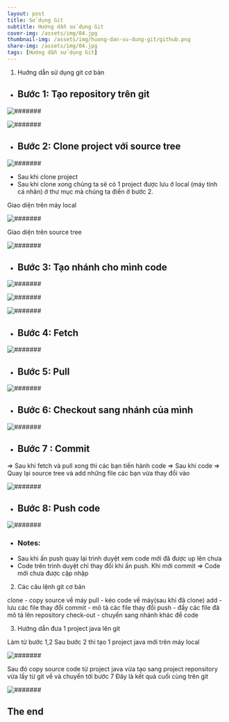 ```yaml
---
layout: post
title: Sử dụng Git
subtitle: Hướng dẫn sử dụng Git
cover-img: /assets/img/04.jpg
thumbnail-img: /assets/img/huong-dan-su-dung-git/github.png
share-img: /assets/img/04.jpg
tags: [Hướng dẫn sử dụng Git]
---
```


1. Huớng dẫn sử dụng git cơ bản

* ## Bước 1: Tạo repository trên git

![#######](/assets/img/huong-dan-su-dung-git/anh34.png) 

![#######](/assets/img/huong-dan-su-dung-git/anh35.png) 

* ## Bước 2: Clone project với source tree

![#######](/assets/img/huong-dan-su-dung-git/anh36.png) 

* Sau khi clone project
* Sau khi clone xong chúng ta sẽ có 1 project được lưu ở local (máy tính cá nhân) ở thư mục mà chúng ta điền ở bước 2.

Giao diện trên máy local

![#######](/assets/img/huong-dan-su-dung-git/anh37.png) 

Giao diện trên source tree

![#######](/assets/img/huong-dan-su-dung-git/anh38.png) 

* ## Bước 3: Tạo nhánh cho mình code

![#######](/assets/img/huong-dan-su-dung-git/anh39.png) 

![#######](/assets/img/huong-dan-su-dung-git/anh40.png) 

![#######](/assets/img/huong-dan-su-dung-git/anh41.png) 

* ## Bước 4: Fetch

![#######](/assets/img/huong-dan-su-dung-git/anh42.png) 

* ## Bước 5: Pull

![#######](/assets/img/huong-dan-su-dung-git/anh43.png) 

* ## Bước 6: Checkout sang nhánh của mình

![#######](/assets/img/huong-dan-su-dung-git/anh44.png) 

* ## Bước 7 : Commit

=> Sau khi fetch và pull xong thì các bạn tiến hành code => Sau khi code => Quay lại source tree và add những file các bạn vừa thay đổi vào

![#######](/assets/img/huong-dan-su-dung-git/anh45.png) 

* ## Bước 8: Push code

![#######](/assets/img/huong-dan-su-dung-git/anh46.png) 

* ### Notes:
* Sau khi ấn push quay lại trình duyệt xem code mới đã được up lên chưa
* Code trên trình duyệt chỉ thay đổi khi ấn push. Khi mới commit => Code mới chưa được cập nhập

2. Các câu lệnh git cơ bản

clone - copy source về máy
pull - kéo code về máy(sau khi đã clone)
add - lưu các file thay đổi
commit - mô tả các file thay đổi
push - đẩy các file đã mô tả lên repository
check-out - chuyển sang nhánh khác để code

3. Hướng dẫn đưa 1 project java lên git

Làm từ bước 1,2
Sau bước 2 thì tạo 1 project java mới trên máy local

![#######](/assets/img/huong-dan-su-dung-git/anh47.png) 

Sau đó copy source code từ project java vừa tạo sang project reponsitory vừa lấy từ git về và chuyển tới bước 7
Đây là kết quả cuối cùng trên git

![#######](/assets/img/huong-dan-su-dung-git/anh48.png)

## The end






